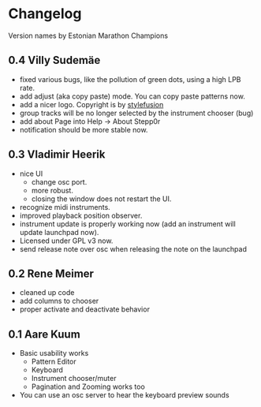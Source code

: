 # Changelog

Version names by Estonian Marathon Champions

## 0.4 Villy Sudemäe

* fixed various bugs, like the pollution of green dots, using a high LPB rate.
* add adjust (aka copy paste) mode. You can copy paste patterns now.
* add a nicer logo. Copyright is by [stylefusion](http://www.stylefusion.de/)
* group tracks will be no longer selected by the instrument chooser (bug)
* add about Page into Help -> About Stepp0r 
* notification should be more stable now.


## 0.3 Vladimir Heerik

* nice UI
    * change osc port.
    * more robust.
    * closing the window does not restart the UI.
* recognize midi instruments.
* improved playback position observer.
* instrument update is properly working now (add an instrument will update launchpad now).
* Licensed under GPL v3 now.
* send release note over osc when releasing the note on the launchpad

## 0.2 Rene Meimer

* cleaned up code
* add columns to chooser
* proper activate and deactivate behavior

## 0.1 Aare Kuum

* Basic usability works
    * Pattern Editor
    * Keyboard
    * Instrument chooser/muter
    * Pagination and Zooming works too
* You can use an osc server to hear the keyboard preview sounds
    
